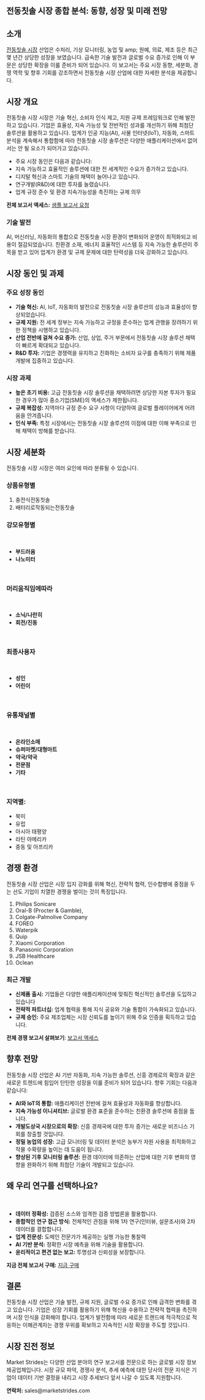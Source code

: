 <h2>전동칫솔 시장 종합 분석: 동향, 성장 및 미래 전망</h2>
<h2>소개</h2>
<p><a href="https://marketstrides.com/report/electric-toothbrush-market">전동칫솔 시장</a> 산업은 수처리, 기상 모니터링, 농업 및 amp; 원예, 의료, 제조 등은 최근 몇 년간 상당한 성장을 보였습니다. 급속한 기술 발전과 글로벌 수요 증가로 인해 이 부문은 상당한 확장을 이룰 준비가 되어 있습니다. 이 보고서는 주요 시장 동향, 세분화, 경쟁 역학 및 향후 기회를 강조하면서 전동칫솔 시장 산업에 대한 자세한 분석을 제공합니다.</p>
<h2>시장 개요</h2>
<p>전동칫솔 시장 시장은 기술 혁신, 소비자 인식 제고, 지원 규제 프레임워크로 인해 발전하고 있습니다. 기업은 효율성, 지속 가능성 및 전반적인 성과를 개선하기 위해 최첨단 솔루션을 활용하고 있습니다. 업계가 인공 지능(AI), 사물 인터넷(IoT), 자동화, 스마트 분석을 계속해서 통합함에 따라 전동칫솔 시장 솔루션은 다양한 애플리케이션에서 없어서는 안 될 요소가 되어가고 있습니다.</p>
<ul>
<li>주요 시장 동인은 다음과 같습니다:</li>
<li>지속 가능하고 효율적인 솔루션에 대한 전 세계적인 수요가 증가하고 있습니다.</li>
<li>디지털 혁신과 스마트 기술의 채택이 늘어나고 있습니다.</li>
<li>연구개발(R&amp;D)에 대한 투자를 늘렸습니다.</li>
<li>업계 규정 준수 및 환경 지속가능성을 촉진하는 규제 의무</li>
</ul>
<p><strong>전체 보고서 액세스:</strong>&nbsp;<a href="https://marketstrides.com/request-sample/electric-toothbrush-market">샘플 보고서 요청</a></p>
<h3>기술 발전</h3>
<p>AI, 머신러닝, 자동화의 통합으로 전동칫솔 시장 환경이 변화되어 운영이 최적화되고 비용이 절감되었습니다. 친환경 소재, 에너지 효율적인 시스템 등 지속 가능한 솔루션이 주목을 받고 있어 업계가 환경 및 규제 문제에 대한 탄력성을 더욱 강화하고 있습니다.</p>
<h2>시장 동인 및 과제</h2>
<h3>주요 성장 동인</h3>
<ul>
<li><strong>기술 혁신:</strong> AI, IoT, 자동화의 발전으로 전동칫솔 시장 솔루션의 성능과 효율성이 향상되었습니다.</li>
<li><strong>규제 지원:</strong> 전 세계 정부는 지속 가능하고 규정을 준수하는 업계 관행을 장려하기 위한 정책을 시행하고 있습니다.</li>
<li><strong>산업 전반에 걸쳐 수요 증가:</strong> 산업, 상업, 주거 부문에서 전동칫솔 시장 솔루션 채택이 빠르게 확대되고 있습니다.</li>
<li><strong>R&amp;D 투자:</strong> 기업은 경쟁력을 유지하고 진화하는 소비자 요구를 충족하기 위해 제품 개발에 집중하고 있습니다.</li>
</ul>
<h3>시장 과제</h3>
<ul>
<li><strong>높은 초기 비용:</strong> 고급 전동칫솔 시장 솔루션을 채택하려면 상당한 자본 투자가 필요한 경우가 많아 중소기업(SME)의 액세스가 제한됩니다.</li>
<li><strong>규제 복잡성:</strong> 지역마다 규정 준수 요구 사항이 다양하여 글로벌 플레이어에게 어려움을 안겨줍니다.</li>
<li><strong>인식 부족:</strong> 특정 시장에서는 전동칫솔 시장 솔루션의 이점에 대한 이해 부족으로 인해 채택이 방해를 받습니다.</li>
</ul>
<h2>시장 세분화</h2>
<p>전동칫솔 시장 시장은 여러 요인에 따라 분류될 수 있습니다.</p>
<h3>상품유형별</h3>
<ol>
<li>충전식전동칫솔</li>
<li>배터리로작동되는전동칫솔</li>
</ol>
<h3>강모유형별</h3>
<p>&nbsp;</p>
<ul>
<li><strong>부드러움</strong></li>
<li><strong>나노미터</strong></li>
</ul>
<p>&nbsp;</p>
<h3>머리움직임에따라</h3>
<p>&nbsp;</p>
<ul>
<li><strong>소닉/나란히</strong></li>
<li><strong>회전/진동</strong></li>
</ul>
<p>&nbsp;</p>
<h3>최종사용자</h3>
<p>&nbsp;</p>
<ul>
<li><strong>성인</strong></li>
<li><strong>어린이</strong></li>
</ul>
<p>&nbsp;</p>
<h3>유통채널별</h3>
<p>&nbsp;</p>
<ul>
<li><strong>온라인소매</strong></li>
<li><strong>슈퍼마켓/대형마트</strong></li>
<li><strong>약국/약국</strong></li>
<li><strong>전문점</strong></li>
<li><strong>기타</strong></li>
</ul>
<p>&nbsp;</p>
<h3>지역별:</h3>
<ul>
<li>북미</li>
<li>유럽</li>
<li>아시아 태평양</li>
<li>라틴 아메리카</li>
<li>중동 및 아프리카</li>
</ul>
<h2>경쟁 환경</h2>
<p>전동칫솔 시장 산업은 시장 입지 강화를 위해 혁신, 전략적 협력, 인수합병에 중점을 두는 선도 기업이 치열한 경쟁을 벌이는 것이 특징입니다.</p>
<ol>
<li>Philips Sonicare</li>
<li>Oral-B (Procter &amp; Gamble),</li>
<li>Colgate-Palmolive Company</li>
<li>FOREO</li>
<li>Waterpik</li>
<li>Quip</li>
<li>Xiaomi Corporation</li>
<li>Panasonic Corporation</li>
<li>JSB Healthcare</li>
<li>Oclean</li>
</ol>
<h3>최근 개발</h3>
<ul>
<li><strong>신제품 출시:</strong> 기업들은 다양한 애플리케이션에 맞춰진 혁신적인 솔루션을 도입하고 있습니다</li>
<li><strong>전략적 파트너십:</strong> 업계 협력을 통해 지식 공유와 기술 통합이 가속화되고 있습니다.</li>
<li><strong>규제 승인:</strong> 주요 제조업체는 시장 신뢰도를 높이기 위해 주요 인증을 획득하고 있습니다.</li>
</ul>
<p><strong>전체 경쟁 보고서 살펴보기</strong>:&nbsp;<a href="https://marketstrides.com/report/electric-toothbrush-market">보고서 액세스</a></p>
<h2>향후 전망</h2>
<p>전동칫솔 시장 산업은 AI 기반 자동화, 지속 가능한 솔루션, 신흥 경제로의 확장과 같은 새로운 트렌드에 힘입어 탄탄한 성장을 이룰 준비가 되어 있습니다. 향후 기회는 다음과 같습니다:</p>
<ul>
<li><strong>AI와 IoT의 통합:</strong> 애플리케이션 전반에 걸쳐 효율성과 자동화를 향상합니다.</li>
<li><strong>지속 가능성 이니셔티브:</strong> 글로벌 환경 표준을 준수하는 친환경 솔루션에 중점을 둡니다.</li>
<li><strong>개발도상국 시장으로의 확장:</strong> 신흥 경제국에 대한 투자 증가는 새로운 비즈니스 기회를 창출할 것입니다.</li>
<li><strong>정밀 농업의 성장:</strong> 고급 모니터링 및 데이터 분석은 농부가 자원 사용을 최적화하고 작물 수확량을 높이는 데 도움이 됩니다.</li>
<li><strong>향상된 기후 모니터링 솔루션:</strong> 환경 데이터에 의존하는 산업에 대한 기후 변화의 영향을 완화하기 위해 최첨단 기술이 개발되고 있습니다.</li>
</ul>
<h2>왜 우리 연구를 선택하나요?</h2>
<p>&nbsp;</p>
<ul>
<li><strong>데이터 정확성:</strong> 검증된 소스와 엄격한 검증 방법론을 활용합니다.</li>
<li><strong>종합적인 연구 접근 방식:</strong> 전체적인 관점을 위해 1차 연구(인터뷰, 설문조사)와 2차 데이터를 결합합니다.</li>
<li><strong>업계 전문성:</strong> 도메인 전문가가 제공하는 실행 가능한 통찰력</li>
<li><strong>AI 기반 분석:</strong> 정확한 시장 예측을 위해 기술을 활용합니다.</li>
<li><strong>윤리적이고 편견 없는 보고:</strong> 투명성과 신뢰성을 보장합니다.</li>
</ul>
<p><strong>지금 전체 보고서 구매:</strong>&nbsp;<a href="https://marketstrides.com/buyNow/electric-toothbrush-market?price=single_price">지금 구매</a></p>
<h2>결론</h2>
<p>전동칫솔 시장 산업은 기술 발전, 규제 지원, 글로벌 수요 증가로 인해 급격한 변화를 겪고 있습니다. 기업은 성장 기회를 활용하기 위해 혁신을 수용하고 전략적 협력을 촉진하며 시장 인식을 강화해야 합니다. 업계가 발전함에 따라 새로운 트렌드에 적극적으로 적응하는 이해관계자는 경쟁 우위를 확보하고 지속적인 시장 확장을 주도할 것입니다.</p>
<h2>시장 진전 정보</h2>
<p>Market Strides는 다양한 산업 분야의 연구 보고서를 전문으로 하는 글로벌 시장 정보 제공업체입니다. 시장 규모 파악, 경쟁사 분석, 추세 예측에 대한 당사의 전문 지식은 기업이 데이터 기반 결정을 내리고 시장 추세보다 앞서 나갈 수 있도록 지원합니다.</p>
<p><strong>연락처:</strong> <a>sales@marketstrides.com</a></p>
